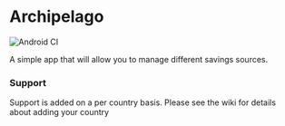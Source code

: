 # Archipelago
![Android CI](https://github.com/Kwasow/Archipelago/workflows/Android%20CI/badge.svg)

A simple app that will allow you to manage different savings sources.

### Support

Support is added on a per country basis. Please see the wiki for details about adding your country